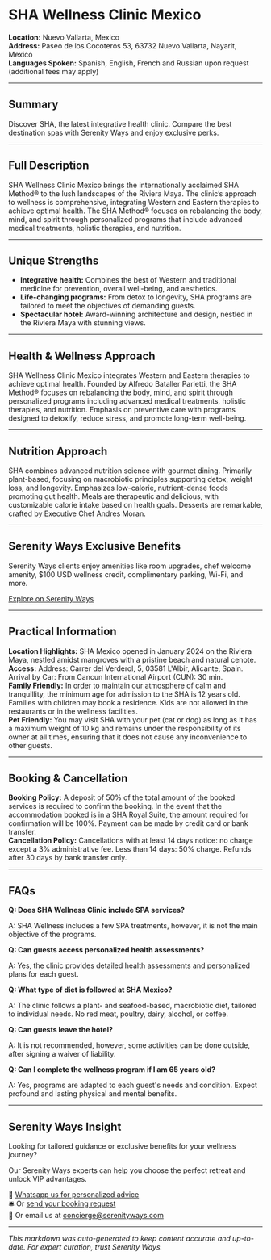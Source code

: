 # SHA Wellness Clinic Mexico

**Location:** Nuevo Vallarta, Mexico  
**Address:** Paseo de los Cocoteros 53, 63732 Nuevo Vallarta, Nayarit, Mexico  
**Languages Spoken:** Spanish, English, French and Russian upon request (additional fees may apply)

---

## Summary

Discover SHA, the latest integrative health clinic. Compare the best destination spas with Serenity Ways and enjoy exclusive perks.

---

## Full Description

SHA Wellness Clinic Mexico brings the internationally acclaimed SHA Method® to the lush landscapes of the Riviera Maya. The clinic’s approach to wellness is comprehensive, integrating Western and Eastern therapies to achieve optimal health. The SHA Method® focuses on rebalancing the body, mind, and spirit through personalized programs that include advanced medical treatments, holistic therapies, and nutrition.

---

## Unique Strengths

- **Integrative health:** Combines the best of Western and traditional medicine for prevention, overall well-being, and aesthetics.
- **Life-changing programs:** From detox to longevity, SHA programs are tailored to meet the objectives of demanding guests.
- **Spectacular hotel:** Award-winning architecture and design, nestled in the Riviera Maya with stunning views.

---

## Health & Wellness Approach

SHA Wellness Clinic Mexico integrates Western and Eastern therapies to achieve optimal health. Founded by Alfredo Bataller Parietti, the SHA Method® focuses on rebalancing the body, mind, and spirit through personalized programs including advanced medical treatments, holistic therapies, and nutrition. Emphasis on preventive care with programs designed to detoxify, reduce stress, and promote long-term well-being.

---

## Nutrition Approach

SHA combines advanced nutrition science with gourmet dining. Primarily plant-based, focusing on macrobiotic principles supporting detox, weight loss, and longevity. Emphasizes low-calorie, nutrient-dense foods promoting gut health. Meals are therapeutic and delicious, with customizable calorie intake based on health goals. Desserts are remarkable, crafted by Executive Chef Andres Moran.

---

## Serenity Ways Exclusive Benefits

Serenity Ways clients enjoy amenities like room upgrades, chef welcome amenity, $100 USD wellness credit, complimentary parking, Wi-Fi, and more.

[Explore on Serenity Ways](https://serenityways.com/collections/sha-wellness-clinic-mexico)

---

## Practical Information

**Location Highlights:** SHA Mexico opened in January 2024 on the Riviera Maya, nestled amidst mangroves with a pristine beach and natural cenote.  
**Access:** Address: Carrer del Verderol, 5, 03581 L'Albir, Alicante, Spain. Arrival by Car: From Cancun International Airport (CUN): 30 min.  
**Family Friendly:** In order to maintain our atmosphere of calm and tranquillity, the minimum age for admission to the SHA is 12 years old. Families with children may book a residence. Kids are not allowed in the restaurants or in the wellness facilities.  
**Pet Friendly:** You may visit SHA with your pet (cat or dog) as long as it has a maximum weight of 10 kg and remains under the responsibility of its owner at all times, ensuring that it does not cause any inconvenience to other guests.

---

## Booking & Cancellation

**Booking Policy:** A deposit of 50% of the total amount of the booked services is required to confirm the booking. In the event that the accommodation booked is in a SHA Royal Suite, the amount required for confirmation will be 100%. Payment can be made by credit card or bank transfer.  
**Cancellation Policy:** Cancellations with at least 14 days notice: no charge except a 3% administrative fee. Less than 14 days: 50% charge. Refunds after 30 days by bank transfer only.

---

## FAQs

**Q: Does SHA Wellness Clinic include SPA services?**

A: SHA Wellness includes a few SPA treatments, however, it is not the main objective of the programs.

**Q: Can guests access personalized health assessments?**

A: Yes, the clinic provides detailed health assessments and personalized plans for each guest.

**Q: What type of diet is followed at SHA Mexico?**

A: The clinic follows a plant- and seafood-based, macrobiotic diet, tailored to individual needs. No red meat, poultry, dairy, alcohol, or coffee.

**Q: Can guests leave the hotel?**

A: It is not recommended, however, some activities can be done outside, after signing a waiver of liability.

**Q: Can I complete the wellness program if I am 65 years old?**

A: Yes, programs are adapted to each guest's needs and condition. Expect profound and lasting physical and mental benefits.


---

## Serenity Ways Insight

Looking for tailored guidance or exclusive benefits for your wellness journey?

Our Serenity Ways experts can help you choose the perfect retreat and unlock VIP advantages.

💬 [Whatsapp us for personalized advice](https://wa.me/33786553455)  
🛎️ Or [send your booking request](https://serenityways.com/pages/contact)  
📧 Or email us at [concierge@serenityways.com](mailto:concierge@serenityways.com)

---

*This markdown was auto-generated to keep content accurate and up-to-date. For expert curation, trust Serenity Ways.*
